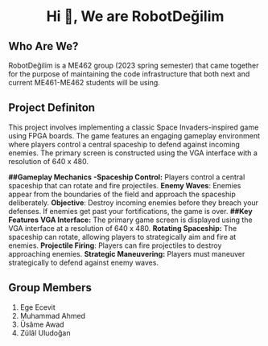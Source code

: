 <h1 align="center">Hi 👋, We are RobotDeğilim</h1>

## Who Are We?
RobotDeğilim is a ME462 group (2023 spring semester) that came together for the purpose of maintaining the code infrastructure that both next and current ME461-ME462 students will be using. 

## Project Definiton 
This project involves implementing a classic Space Invaders-inspired game using FPGA boards. The game features an engaging gameplay environment where players control a central spaceship to defend against incoming enemies. The primary screen is constructed using the VGA interface with a resolution of 640 x 480.

**##Gameplay Mechanics**
**-Spaceship Control:** Players control a central spaceship that can rotate and fire projectiles.
**Enemy Waves**: Enemies appear from the boundaries of the field and approach the spaceship deliberately.
**Objective**: Destroy incoming enemies before they breach your defenses. If enemies get past your fortifications, the game is over.
**##Key Features**
**VGA Interface:** The primary game screen is displayed using the VGA interface at a resolution of 640 x 480.
**Rotating Spaceship:** The spaceship can rotate, allowing players to strategically aim and fire at enemies.
**Projectile Firing**: Players can fire projectiles to destroy approaching enemies.
**Strategic Maneuvering:** Players must maneuver strategically to defend against enemy waves.

## Group Members 
1. Ege Ecevit
2. Muhammad Ahmed
3. Üsâme Awad
4. Zülâl Uludoğan

<!--

**Here are some ideas to get you started:**

🙋‍♀️ A short introduction - what is your organization all about?
🌈 Contribution guidelines - how can the community get involved?
👩‍💻 Useful resources - where can the community find your docs? Is there anything else the community should know?
🍿 Fun facts - what does your team eat for breakfast?
🧙 Remember, you can do mighty things with the power of [Markdown](https://docs.github.com/github/writing-on-github/getting-started-with-writing-and-formatting-on-github/basic-writing-and-formatting-syntax)
-->
